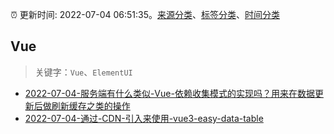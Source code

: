 :alarm_clock: 更新时间: 2022-07-04 06:51:35。[来源分类](../README.md)、[标签分类](../TAGS.md)、[时间分类](../TIMELINE.md)

## Vue


> 关键字：`Vue`、`ElementUI`



- [2022-07-04-服务端有什么类似-Vue-依赖收集模式的实现吗？用来在数据更新后做刷新缓存之类的操作](https://www.v2ex.com/t/863920) 
- [2022-07-04-通过-CDN-引入来使用-vue3-easy-data-table](https://www.v2ex.com/t/863918) 